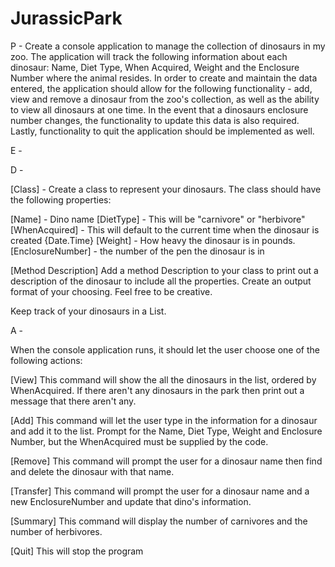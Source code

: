 # JurassicPark

P - Create a console application to manage the collection of dinosaurs in my zoo. The application will track the following information about each dinosaur: Name, Diet Type, When Acquired, Weight and the Enclosure Number where the animal resides. In order to create and maintain the data entered, the application should allow for the following functionality - add, view and remove a dinosaur from the zoo's collection, as well as the ability to view all dinosaurs at one time. In the event that a dinosaurs enclosure number changes, the functionality to update this data is also required. Lastly, functionality to quit the application should be implemented as well.

E -

D -

[Class] - Create a class to represent your dinosaurs. The class should have the following properties:

[Name] - Dino name
[DietType] - This will be "carnivore" or "herbivore"
[WhenAcquired] - This will default to the current time when the dinosaur is created {Date.Time}
[Weight] - How heavy the dinosaur is in pounds.
[EnclosureNumber] - the number of the pen the dinosaur is in

[Method Description]
Add a method Description to your class to print out a description of the dinosaur to include all the properties. Create an output format of your choosing. Feel free to be creative.

Keep track of your dinosaurs in a List<Dinosaur>.

A -

When the console application runs, it should let the user choose one of the following actions:

[View]
This command will show the all the dinosaurs in the list, ordered by WhenAcquired. If there aren't any dinosaurs in the park then print out a message that there aren't any.

[Add]
This command will let the user type in the information for a dinosaur and add it to the list. Prompt for the Name, Diet Type, Weight and Enclosure Number, but the WhenAcquired must be supplied by the code.

[Remove]
This command will prompt the user for a dinosaur name then find and delete the dinosaur with that name.

[Transfer]
This command will prompt the user for a dinosaur name and a new EnclosureNumber and update that dino's information.

[Summary]
This command will display the number of carnivores and the number of herbivores.

[Quit]
This will stop the program
